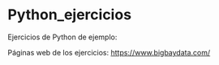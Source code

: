 # Python_ejercicios

Ejercicios de Python de ejemplo:

Páginas web de los ejercicios:
https://www.bigbaydata.com/ 

